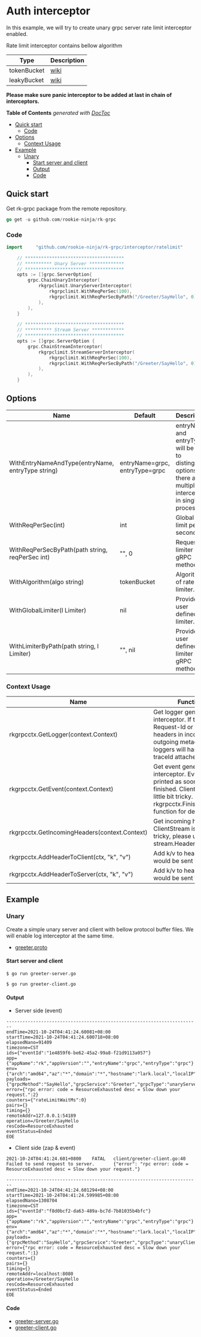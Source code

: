 # Auth interceptor
In this example, we will try to create unary grpc server rate limit interceptor enabled.

Rate limit interceptor contains bellow algorithm

| Type | Description |
| ---- | ---- |
| tokenBucket | [wiki](https://en.wikipedia.org/wiki/Token_bucket) |
| leakyBucket | [wiki](https://en.wikipedia.org/wiki/Leaky_bucket) |

**Please make sure panic interceptor to be added at last in chain of interceptors.**

<!-- START doctoc generated TOC please keep comment here to allow auto update -->
<!-- DON'T EDIT THIS SECTION, INSTEAD RE-RUN doctoc TO UPDATE -->
**Table of Contents**  *generated with [DocToc](https://github.com/thlorenz/doctoc)*

- [Quick start](#quick-start)
  - [Code](#code)
- [Options](#options)
  - [Context Usage](#context-usage)
- [Example](#example)
  - [Unary](#unary)
    - [Start server and client](#start-server-and-client)
    - [Output](#output)
    - [Code](#code-1)

<!-- END doctoc generated TOC please keep comment here to allow auto update -->

## Quick start
Get rk-grpc package from the remote repository.

```go
go get -u github.com/rookie-ninja/rk-grpc
```

### Code
```go
import     "github.com/rookie-ninja/rk-grpc/interceptor/ratelimit"
```
```go
    // *************************************
    // ********** Unary Server *************
    // *************************************
    opts := []grpc.ServerOption{
        grpc.ChainUnaryInterceptor(
            rkgrpclimit.UnaryServerInterceptor(
                rkgrpclimit.WithReqPerSec(100),
                rkgrpclimit.WithReqPerSecByPath("/Greeter/SayHello", 0),
            ),
        ),
    }

    // *************************************
    // ********** Stream Server ************
    // *************************************
    opts := []grpc.ServerOption {
        grpc.ChainStreamInterceptor(
            rkgrpclimit.StreamServerInterceptor(
                rkgrpclimit.WithReqPerSec(100),
                rkgrpclimit.WithReqPerSecByPath("/Greeter/SayHello", 0),
            ),
        ),
    }
```

## Options
| Name | Default | Description |
| ---- | ---- | ---- |
| WithEntryNameAndType(entryName, entryType string) | entryName=grpc, entryType=grpc | entryName and entryType will be used to distinguish options if there are multiple interceptors in single process. |
| WithReqPerSec(int) | int | Global rate limit per second. |
| WithReqPerSecByPath(path string, reqPerSec int) | "", 0 | Request limiter by gRPC method. |
| WithAlgorithm(algo string) | tokenBucket | Algorithm of rate limiter. |
| WithGlobalLimiter(l Limiter) | nil | Provider user defined limiter. |
| WithLimiterByPath(path string, l Limiter) | "", nil | Provider user defined limiter by gRPC method. |

### Context Usage
| Name | Functionality |
| ------ | ------ |
| rkgrpcctx.GetLogger(context.Context) | Get logger generated by log interceptor. If there are X-Request-Id or X-Trace-Id as headers in incoming and outgoing metadata, then loggers will has requestId and traceId attached by default. |
| rkgrpcctx.GetEvent(context.Context) | Get event generated by log interceptor. Event would be printed as soon as RPC finished. ClientStream is a little bit tricky. Please refer rkgrpcctx.FinishClientStream() function for details. |
| rkgrpcctx.GetIncomingHeaders(context.Context) | Get incoming header. ClientStream is a little bit tricky, please use stream.Header() instead. |
| rkgrpcctx.AddHeaderToClient(ctx, "k", "v") | Add k/v to headers which would be sent to client. |
| rkgrpcctx.AddHeaderToServer(ctx, "k", "v") | Add k/v to headers which would be sent to server. |

## Example
### Unary
Create a simple unary server and client with bellow protocol buffer files. We will enable log interceptor at the same time.
- [greeter.proto](../proto/greeter.proto)

#### Start server and client
```shell script
$ go run greeter-server.go
```
```shell script
$ go run greeter-client.go
```

#### Output
- Server side (event)
```shell script
------------------------------------------------------------------------
endTime=2021-10-24T04:41:24.60081+08:00
startTime=2021-10-24T04:41:24.600718+08:00
elapsedNano=91409
timezone=CST
ids={"eventId":"1e4859f6-be62-45a2-99a8-f21d9113a057"}
app={"appName":"rk","appVersion":"","entryName":"grpc","entryType":"grpc"}
env={"arch":"amd64","az":"*","domain":"*","hostname":"lark.local","localIP":"10.8.0.2","os":"darwin","realm":"*","region":"*"}
payloads={"grpcMethod":"SayHello","grpcService":"Greeter","grpcType":"unaryServer","gwMethod":"","gwPath":"","gwScheme":"","gwUserAgent":""}
error={"rpc error: code = ResourceExhausted desc = Slow down your request.":2}
counters={"rateLimitWaitMs":0}
pairs={}
timing={}
remoteAddr=127.0.0.1:54189
operation=/Greeter/SayHello
resCode=ResourceExhausted
eventStatus=Ended
EOE
```

- Client side (zap & event)
```shell script
2021-10-24T04:41:24.601+0800    FATAL   client/greeter-client.go:40     Failed to send request to server.       {"error": "rpc error: code = ResourceExhausted desc = Slow down your request."}
```
```shell script
------------------------------------------------------------------------
endTime=2021-10-24T04:41:24.601294+08:00
startTime=2021-10-24T04:41:24.599985+08:00
elapsedNano=1308704
timezone=CST
ids={"eventId":"f8d0bcf2-da63-489a-bc7d-7b81035b4bfc"}
app={"appName":"rk","appVersion":"","entryName":"grpc","entryType":"grpc"}
env={"arch":"amd64","az":"*","domain":"*","hostname":"lark.local","localIP":"10.8.0.2","os":"darwin","realm":"*","region":"*"}
payloads={"grpcMethod":"SayHello","grpcService":"Greeter","grpcType":"unaryClient","remoteIp":"localhost","remotePort":"8080"}
error={"rpc error: code = ResourceExhausted desc = Slow down your request.":1}
counters={}
pairs={}
timing={}
remoteAddr=localhost:8080
operation=/Greeter/SayHello
resCode=ResourceExhausted
eventStatus=Ended
EOE
```

#### Code
- [greeter-server.go](server/greeter-server.go)
- [greeter-client.go](client/greeter-client.go)